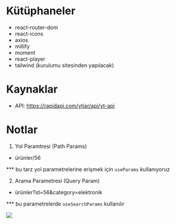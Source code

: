 # Kütüphaneler

- react-router-dom
- react-icons
- axios
- millify
- moment
- react-player
- tailwind (kurulumu sitesinden yapılacak)

# Kaynaklar

- API: https://rapidapi.com/ytjar/api/yt-api

# Notlar

1)  Yol Paramtresi (Path Params)

- ürünler/56

*** bu tarz yol parametrelerine erişmek için `useParams` kullanıyoruz

2)  Arama Parametresi (Query Param)

- ürünler?id=56&category=elektronik

*** bu parametrelerde `useSearchParams` kullanılır

![](./gif/youtube.gif)
